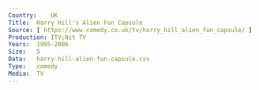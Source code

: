```yaml
---
Country:	UK
Title:	Harry Hill's Alien Fun Capsule
Source:	[ https://www.comedy.co.uk/tv/harry_hill_alien_fun_capsule/ ]
Production:	ITV;Nit TV
Years:	1995-2006
Size:	5
Data:	harry-hill-alien-fun-capsule.csv
Type:	comedy
Media:	TV
---
```


